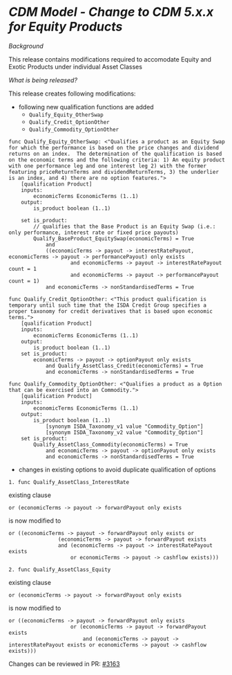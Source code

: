 # *CDM Model - Change to CDM 5.x.x for Equity Products*

_Background_

This release contains modifications required to accomodate Equity and Exotic Products under individual Asset Classes

_What is being released?_

This release creates following modifications:
- following new qualification functions are added
  - `Qualify_Equity_OtherSwap`
  - `Qualify_Credit_OptionOther`
  - `Qualify_Commodity_OptionOther`
```
func Qualify_Equity_OtherSwap: <"Qualifies a product as an Equity Swap for which the performance is based on the price changes and dividend returns on an index.  The determination of the qualification is based on the economic terms and the following criteria: 1) An equity product with one performance leg and one interest leg 2) with the former featuring priceReturnTerms and dividendReturnTerms, 3) the underlier is an index, and 4) there are no option features.">
    [qualification Product]
    inputs:
        economicTerms EconomicTerms (1..1)
    output:
        is_product boolean (1..1)

    set is_product:
        // qualifies that the Base Product is an Equity Swap (i.e.: only performance, interest rate or fixed price payouts)
        Qualify_BaseProduct_EquitySwap(economicTerms) = True
            and 
            ((economicTerms -> payout -> interestRatePayout, economicTerms -> payout -> performancePayout) only exists
                    and economicTerms -> payout -> interestRatePayout count = 1
                    and economicTerms -> payout -> performancePayout count = 1)
            and economicTerms -> nonStandardisedTerms = True

func Qualify_Credit_OptionOther: <"This product qualification is temporary until such time that the ISDA Credit Group specifies a proper taxonomy for credit derivatives that is based upon economic terms.">
    [qualification Product]
    inputs:
        economicTerms EconomicTerms (1..1)
    output:
        is_product boolean (1..1)
    set is_product:
        economicTerms -> payout -> optionPayout only exists
            and Qualify_AssetClass_Credit(economicTerms) = True
            and economicTerms -> nonStandardisedTerms = True

func Qualify_Commodity_OptionOther: <"Qualifies a product as a Option that can be exercised into an Commodity.">
    [qualification Product]
    inputs:
        economicTerms EconomicTerms (1..1)
    output:
        is_product boolean (1..1)
            [synonym ISDA_Taxonomy_v1 value "Commodity_Option"]
            [synonym ISDA_Taxonomy_v2 value "Commodity_Option"]
    set is_product:
        Qualify_AssetClass_Commodity(economicTerms) = True
            and economicTerms -> payout -> optionPayout only exists
            and economicTerms -> nonStandardisedTerms = True
```

- changes in existing options to avoid duplicate qualification of options
```
1. func Qualify_AssetClass_InterestRate
```
existing clause
```
or (economicTerms -> payout -> forwardPayout only exists
```
is now modified to
```
or ((economicTerms -> payout -> forwardPayout only exists or 
                (economicTerms -> payout -> forwardPayout exists
                and (economicTerms -> payout -> interestRatePayout exists
                    or economicTerms -> payout -> cashflow exists)))
```
```
2. func Qualify_AssetClass_Equity
```
existing clause
```
or (economicTerms -> payout -> forwardPayout only exists
```
is now modified to
```
or ((economicTerms -> payout -> forwardPayout only exists
                    or (economicTerms -> payout -> forwardPayout exists
                        and (economicTerms -> payout -> interestRatePayout exists or economicTerms -> payout -> cashflow exists)))
```


Changes can be reviewed in PR: [#3163](https://github.com/finos/common-domain-model/issues/3163)
